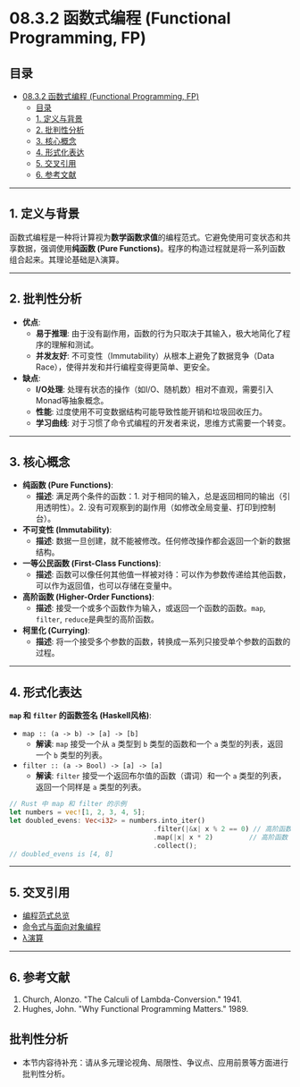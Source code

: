 # 08.3.2 函数式编程 (Functional Programming, FP)

## 目录

- [08.3.2 函数式编程 (Functional Programming, FP)](#0832-函数式编程-functional-programming-fp)
  - [目录](#目录)
  - [1. 定义与背景](#1-定义与背景)
  - [2. 批判性分析](#2-批判性分析)
  - [3. 核心概念](#3-核心概念)
  - [4. 形式化表达](#4-形式化表达)
  - [5. 交叉引用](#5-交叉引用)
  - [6. 参考文献](#6-参考文献)

---

## 1. 定义与背景

函数式编程是一种将计算视为**数学函数求值**的编程范式。它避免使用可变状态和共享数据，强调使用**纯函数 (Pure Functions)**。程序的构造过程就是将一系列函数组合起来。其理论基础是λ演算。

---

## 2. 批判性分析

- **优点**:
  - **易于推理**: 由于没有副作用，函数的行为只取决于其输入，极大地简化了程序的理解和测试。
  - **并发友好**: 不可变性（Immutability）从根本上避免了数据竞争（Data Race），使得并发和并行编程变得更简单、更安全。
- **缺点**:
  - **I/O处理**: 处理有状态的操作（如I/O、随机数）相对不直观，需要引入Monad等抽象概念。
  - **性能**: 过度使用不可变数据结构可能导致性能开销和垃圾回收压力。
  - **学习曲线**: 对于习惯了命令式编程的开发者来说，思维方式需要一个转变。

---

## 3. 核心概念

- **纯函数 (Pure Functions)**:
  - **描述**: 满足两个条件的函数：1. 对于相同的输入，总是返回相同的输出（引用透明性）。2. 没有可观察到的副作用（如修改全局变量、打印到控制台）。
- **不可变性 (Immutability)**:
  - **描述**: 数据一旦创建，就不能被修改。任何修改操作都会返回一个新的数据结构。
- **一等公民函数 (First-Class Functions)**:
  - **描述**: 函数可以像任何其他值一样被对待：可以作为参数传递给其他函数，可以作为返回值，也可以存储在变量中。
- **高阶函数 (Higher-Order Functions)**:
  - **描述**: 接受一个或多个函数作为输入，或返回一个函数的函数。`map`, `filter`, `reduce`是典型的高阶函数。
- **柯里化 (Currying)**:
  - **描述**: 将一个接受多个参数的函数，转换成一系列只接受单个参数的函数的过程。

---

## 4. 形式化表达

**`map` 和 `filter` 的函数签名 (Haskell风格)**:

- `map :: (a -> b) -> [a] -> [b]`
  - **解读**: `map` 接受一个从 `a` 类型到 `b` 类型的函数和一个 `a` 类型的列表，返回一个 `b` 类型的列表。
- `filter :: (a -> Bool) -> [a] -> [a]`
  - **解读**: `filter` 接受一个返回布尔值的函数（谓词）和一个 `a` 类型的列表，返回一个同样是 `a` 类型的列表。

```rust
// Rust 中 map 和 filter 的示例
let numbers = vec![1, 2, 3, 4, 5];
let doubled_evens: Vec<i32> = numbers.into_iter()
                                    .filter(|&x| x % 2 == 0) // 高阶函数
                                    .map(|x| x * 2)         // 高阶函数
                                    .collect();
// doubled_evens is [4, 8]
```

---

## 5. 交叉引用

- [编程范式总览](README.md)
- [命令式与面向对象编程](08.3.1_Imperative_and_Object_Oriented.md)
- [λ演算](../../04_Formal_Language_Theory/03.6_Computation_Theory/03.6.5_Lambda_Calculus.md)

---

## 6. 参考文献

1. Church, Alonzo. "The Calculi of Lambda-Conversion." 1941.
2. Hughes, John. "Why Functional Programming Matters." 1989.


## 批判性分析

- 本节内容待补充：请从多元理论视角、局限性、争议点、应用前景等方面进行批判性分析。
